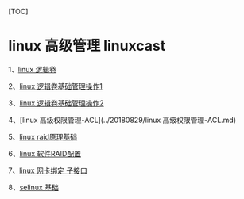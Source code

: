 [TOC]

# linux 高级管理 linuxcast

1、[linux  逻辑卷](../20180718/LINUX_逻辑卷_CREATE_EXTEND.md)

2、[linux 逻辑卷基础管理操作1](../20180718/LINUX_逻辑卷_CREATE_EXTEND.md)

3、[linux 逻辑卷基础管理操作2](../20180718/LINUX_逻辑卷_CREATE_EXTEND.md)

4、[linux 高级权限管理-ACL](../20180829/linux 高级权限管理-ACL.md)

5、[linux raid原理基础](../20170627/linux_raid.md)

6、[linux 软件RAID配置 ](../20170627/linux_raid.md)

7、[linux 网卡绑定 子接口](../20180830/linux_网卡绑定_子接口.md)

8、[selinux 基础](../20180907/selinux_基础.md)



